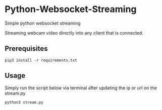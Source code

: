 # Python-Websocket-Streaming
Simple python websocket streaming

Streaming webcam video directly into any client that is connected.

## Prerequisites
    pip3 install -r requirements.txt

## Usage
Simply run the script below via terminal after updating the ip or url on the stream.py
```bash
python3 stream.py
```
